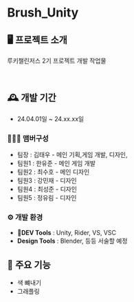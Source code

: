 # Brush_Unity


## 🖥️ 프로젝트 소개
루키챌린저스 2기 프로젝트 개발 작업물

<br>

## 🕰️ 개발 기간
* 24.04.01일 ~ 24.xx.xx일

### 🧑‍🤝‍🧑 맴버구성
 - 팀장  : 김태우 - 메인 기획,게임 개발, 디자인,
 - 팀원1 : 한유준 - 메인 게임 개발
 - 팀원2 : 최수호 - 메인 디자인
 - 팀원3 : 강민재 - 디자인
 - 팀원4 : 최성준 - 디자인
 - 팀원5 : 정유림 - 디자인

### ⚙️ 개발 환경
- **DEV Tools** : Unity, Rider, VS, VSC
- **Design Tools** : Blender, 등등 서술할 예정

## 📌 주요 기능
 - 색 뺴내기
 - 그래플링
